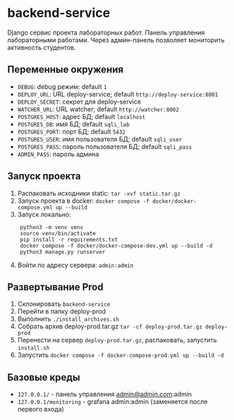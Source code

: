 # backend-service
Django сервис проекта лабораторных работ. Панель управления лабораторными работами. 
Через админ-панель позволяет мониторить активность студентов. 


## Переменные окружения
- `DEBUG`: debug режим: default `1`
- `DEPLOY_URL`: URL deploy-service; default `http://deploy-service:8001`
- `DEPLOY_SECRET`: секрет для deploy-service
- `WATCHER_URL`: URL watcher; default `http://watcher:8002`
- `POSTGRES_HOST`: адрес БД; default `localhost`
- `POSTGRES_DB`: имя БД; default `sqli_lab`
- `POSTGRES_PORT`: порт БД; default `5432`
- `POSTGRES_USER`: имя пользователя БД; default `sqli_user`
- `POSTGRES_PASS`: пароль пользователя БД; default `sqli_pass`
- `ADMIN_PASS`: пароль админа


## Запуск проекта 
1. Распаковать исходники static: `tar -xvf static.tar.gz`
2. Запуск проекта в docker: `docker compose -f docker/docker-compose.yml up --build `
3. Запуск локально:

```shell
    python3 -m venv venv
    source venv/bin/activate
    pip install -r requirements.txt
    docker compose -f docker/docker-compose-dev.yml up --build -d
    python3 manage.py runserver
```

4. Войти по адресу сервера: `admin:admin`

## Развертывание Prod
1. Склонировать `backend-service`
2. Перейти в папку deploy-prod
3. Выполнить `./install_archives.sh`
4. Собрать архив deploy-prod.tar.gz `tar -cf deploy-prod.tar.gz deploy-prod`
5. Перенести на сервер `deploy-prod.tar.gz`, распаковать, запустить `install.sh`
6. Запустить `docker compose -f docker-compose-prod.yml up --build -d`

## Базовые креды 
- `127.0.0.1/` - панель управления admin@admin.com:admin
- `127.0.0.1/monitoring` - grafana admin:admin (заменяется после первого входа)

